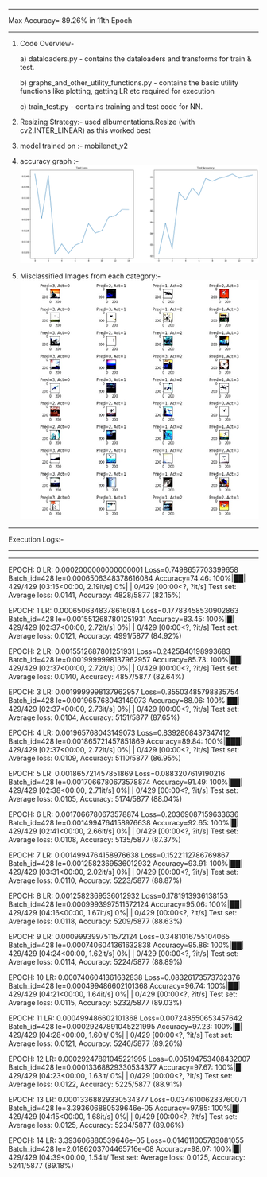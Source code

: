 *********************************************************************************************

Max Accuracy= 89.26% in 11th Epoch



*********************************************************************************************


1. Code Overview-

	a) dataloaders.py -  contains the dataloaders and transforms for train & test.
	
	b) graphs_and_other_utility_functions.py - contains the basic utility functions like plotting, getting LR etc required for execution
	
	c) train_test.py - contains training and test code for NN.
2. Resizing Strategy:- used albumentations.Resize (with cv2.INTER_LINEAR) as this worked best
3. model trained on :- mobilenet_v2
4. accuracy graph :-
	![alt text](https://github.com/Balmukund151/EVA4Phase2/blob/master/Assignment-2/Test_Accuracy_and_Test_Loss.png)
5. Misclassified Images from each category:-
	![alt text](https://github.com/Balmukund151/EVA4Phase2/blob/master/Assignment-2/misclassifed-bird-drone.jpg)



*********************************************************************************************

Execution Logs:-


*********************************************************************************************


 ----------------------------------------------------------------
EPOCH: 0 LR: 0.0002000000000000001 
Loss=0.7498657703399658 Batch_id=428 le=0.0006506348378616084 Accuracy=74.46: 100%|██| 429/429 [03:15<00:00,  2.19it/s]
  0%|                                                                                          | 0/429 [00:00<?, ?it/s]
Test set: Average loss: 0.0141, Accuracy: 4828/5877 (82.15%)

EPOCH: 1 LR: 0.0006506348378616084 
Loss=0.17783458530902863 Batch_id=428 le=0.0015512687801251931 Accuracy=83.45: 100%|█| 429/429 [02:37<00:00,  2.72it/s]
  0%|                                                                                          | 0/429 [00:00<?, ?it/s]
Test set: Average loss: 0.0121, Accuracy: 4991/5877 (84.92%)

EPOCH: 2 LR: 0.0015512687801251931 
Loss=0.2425840198993683 Batch_id=428 le=0.0019999998137962957 Accuracy=85.73: 100%|██| 429/429 [02:37<00:00,  2.72it/s]
  0%|                                                                                          | 0/429 [00:00<?, ?it/s]
Test set: Average loss: 0.0140, Accuracy: 4857/5877 (82.64%)

EPOCH: 3 LR: 0.0019999998137962957 
Loss=0.35503485798835754 Batch_id=428 le=0.001965768043149073 Accuracy=88.06: 100%|██| 429/429 [02:37<00:00,  2.73it/s]
  0%|                                                                                          | 0/429 [00:00<?, ?it/s]
Test set: Average loss: 0.0104, Accuracy: 5151/5877 (87.65%)

EPOCH: 4 LR: 0.001965768043149073 
Loss=0.8392808437347412 Batch_id=428 le=0.001865721457851869 Accuracy=89.84: 100%|███| 429/429 [02:37<00:00,  2.72it/s]
  0%|                                                                                          | 0/429 [00:00<?, ?it/s]
Test set: Average loss: 0.0109, Accuracy: 5110/5877 (86.95%)

EPOCH: 5 LR: 0.001865721457851869 
Loss=0.0883207619190216 Batch_id=428 le=0.0017066780673578874 Accuracy=91.49: 100%|██| 429/429 [02:38<00:00,  2.71it/s]
  0%|                                                                                          | 0/429 [00:00<?, ?it/s]
Test set: Average loss: 0.0105, Accuracy: 5174/5877 (88.04%)

EPOCH: 6 LR: 0.0017066780673578874 
Loss=0.20369087159633636 Batch_id=428 le=0.0014994764158976638 Accuracy=92.65: 100%|█| 429/429 [02:41<00:00,  2.66it/s]
  0%|                                                                                          | 0/429 [00:00<?, ?it/s]
Test set: Average loss: 0.0108, Accuracy: 5135/5877 (87.37%)

EPOCH: 7 LR: 0.0014994764158976638 
Loss=0.1522112786769867 Batch_id=428 le=0.0012582369536012932 Accuracy=93.91: 100%|██| 429/429 [03:31<00:00,  2.02it/s]
  0%|                                                                                          | 0/429 [00:00<?, ?it/s]
Test set: Average loss: 0.0110, Accuracy: 5223/5877 (88.87%)

EPOCH: 8 LR: 0.0012582369536012932 
Loss=0.1781913936138153 Batch_id=428 le=0.0009993997511572124 Accuracy=95.06: 100%|██| 429/429 [04:16<00:00,  1.67it/s]
  0%|                                                                                          | 0/429 [00:00<?, ?it/s]
Test set: Average loss: 0.0118, Accuracy: 5209/5877 (88.63%)

EPOCH: 9 LR: 0.0009993997511572124 
Loss=0.3481016755104065 Batch_id=428 le=0.0007406041361632838 Accuracy=95.86: 100%|██| 429/429 [04:24<00:00,  1.62it/s]
  0%|                                                                                          | 0/429 [00:00<?, ?it/s]
Test set: Average loss: 0.0114, Accuracy: 5224/5877 (88.89%)

EPOCH: 10 LR: 0.0007406041361632838 
Loss=0.08326173573732376 Batch_id=428 le=0.000499486602101368 Accuracy=96.74: 100%|██| 429/429 [04:21<00:00,  1.64it/s]
  0%|                                                                                          | 0/429 [00:00<?, ?it/s]
Test set: Average loss: 0.0115, Accuracy: 5232/5877 (89.03%)

EPOCH: 11 LR: 0.000499486602101368 
Loss=0.007248550653457642 Batch_id=428 le=0.00029247891045221995 Accuracy=97.23: 100%|█| 429/429 [04:28<00:00,  1.60it/
  0%|                                                                                          | 0/429 [00:00<?, ?it/s]
Test set: Average loss: 0.0121, Accuracy: 5246/5877 (89.26%)

EPOCH: 12 LR: 0.00029247891045221995 
Loss=0.005194753408432007 Batch_id=428 le=0.00013368829330534377 Accuracy=97.67: 100%|█| 429/429 [04:23<00:00,  1.63it/
  0%|                                                                                          | 0/429 [00:00<?, ?it/s]
Test set: Average loss: 0.0122, Accuracy: 5225/5877 (88.91%)

EPOCH: 13 LR: 0.00013368829330534377 
Loss=0.03461006283760071 Batch_id=428 le=3.393606880539646e-05 Accuracy=97.85: 100%|█| 429/429 [04:15<00:00,  1.68it/s]
  0%|                                                                                          | 0/429 [00:00<?, ?it/s]
Test set: Average loss: 0.0125, Accuracy: 5234/5877 (89.06%)

EPOCH: 14 LR: 3.393606880539646e-05 
Loss=0.014611005783081055 Batch_id=428 le=2.0186203704465716e-08 Accuracy=98.07: 100%|█| 429/429 [04:39<00:00,  1.54it/
Test set: Average loss: 0.0125, Accuracy: 5241/5877 (89.18%)